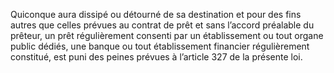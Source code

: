 Quiconque aura dissipé ou détourné de sa destination et pour des fins autres que celles prévues au contrat de prêt et sans l’accord préalable du prêteur, un prêt régulièrement consenti par un établissement ou tout organe public dédiés, une banque ou tout établissement financier régulièrement constitué, est puni des peines prévues à l’article 327 de la présente loi.